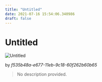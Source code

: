 ```yaml
---
title: "Untitled"
date: 2021-07-16 15:54:06.340986
draft: false
---
```


# Untitled

![Untitled](../images/f5998d3f-e677-11eb-af8d-60f262b60b65.png)

by *f535b48a-e677-11eb-9c18-60f262b60b65*



> No description provided.